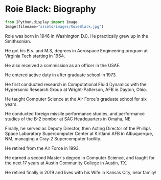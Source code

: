 # Roie Black: Biography

```python
from IPython.display import Image
Image(filename="assets/images/RoieBlack.jpg")
```

Roie was born in 1946 in Washington D.C. He practically grew up in the
Smithsonian.

He got his B.s. and M.S, degrees in Aerospace Engineering program at Virginia
Tech starting in 1964. 

He also received a commission as an officer in the USAF. 

He entered active duty in after graduate school in 1973. 

He first conducted research in Computational Fluid Dynamics with the Hypersonic Research Group at Wright-Patterson, AFB in Dayton,
Ohio.

He taught Computer Science at the Air Force's graduate school for six
years.

He conducted foreign missile performance studies, and performance studies of
the B-2 bomber at SAC Headquarters in Omaha, NE

Finally, he served as Deputy Director, then Acting Director of the Phillips
Space Laboratory Supercomputer Center at Kirtland AFB in Albuquerque, NM,
managing a Cray-2 Supercomputer facility. 

He retired from the Air Force in 1993.

He earned a second Master's degree in Computer Science, and taught for the next
17 years at Austin Community College in Austin, TX.

He retired finally in 2019 and lives with his Wife in Kansas City, near family!



